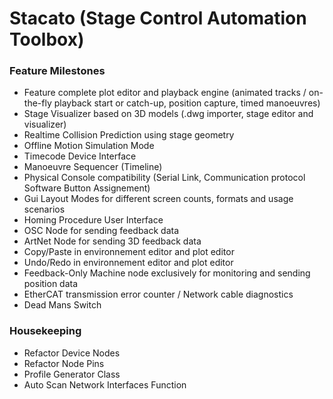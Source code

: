 # Stacato (Stage Control Automation Toolbox)

### Feature Milestones
- Feature complete plot editor and playback engine (animated tracks / on-the-fly playback start or catch-up, position capture, timed manoeuvres)
- Stage Visualizer based on 3D models (.dwg importer, stage editor and visualizer)
- Realtime Collision Prediction using stage geometry
- Offline Motion Simulation Mode
- Timecode Device Interface
- Manoeuvre Sequencer (Timeline)
- Physical Console compatibility (Serial Link, Communication protocol Software Button Assignement)
- Gui Layout Modes for different screen counts, formats and usage scenarios
- Homing Procedure User Interface
- OSC Node for sending feedback data
- ArtNet Node for sending 3D feedback data
- Copy/Paste in environnement editor and plot editor
- Undo/Redo in environnement editor and plot editor
- Feedback-Only Machine node exclusively for monitoring and sending position data
- EtherCAT transmission error counter / Network cable diagnostics
- Dead Mans Switch

### Housekeeping
- Refactor Device Nodes
- Refactor Node Pins
- Profile Generator Class
- Auto Scan Network Interfaces Function

